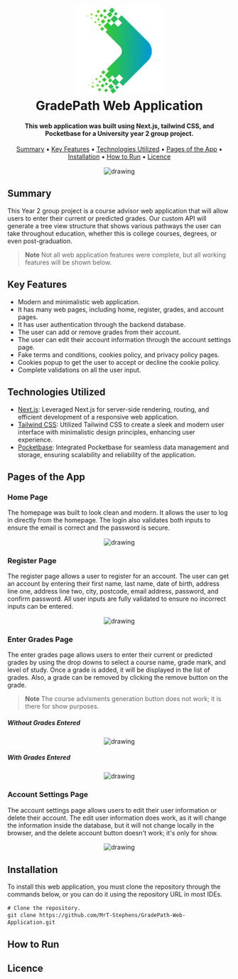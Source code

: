 
<h1 align="center">
  <img src="https://github.com/MrT-Stephens/GradePath-Web-Application/blob/main/public/GradePathLogo.svg" alt="drawing" width="200"/>
  <br>
  GradePath Web Application
  <br>
</h1>

<h4 align="center">This web application was built using Next.js, tailwind CSS, and Pocketbase for a University year 2 group project.</h4>

<p align="center">
  <a href="#summary">Summary</a> ▪ 
  <a href="#key-features">Key Features</a> ▪︎ 
  <a href="#technologies-utilized">Technologies Utilized</a> ▪︎ 
  <a href="#pages-of-the-app">Pages of the App</a> ▪︎
  <a href="#installation">Installation</a> ▪︎ 
  <a href="#how-to-run">How to Run</a> ▪︎ 
  <a href="#licence">Licence</a> 
</p>

<p align="center">
  <img src="https://github.com/MrT-Stephens/GradePath-Web-Application/assets/92452307/76446d53-63fd-40f5-a749-b60268976c83" alt="drawing" align="center"/>
</p>

## Summary

This Year 2 group project is a course advisor web application that will allow users to enter their current or predicted grades. Our custom API will generate a tree view structure that shows various pathways the user can take throughout education, whether this is college courses, degrees, or even post-graduation.

> **Note**
> Not all web application features were complete, but all working features will be shown below.

## Key Features

* Modern and minimalistic web application.
* It has many web pages, including home, register, grades, and account pages.
* It has user authentication through the backend database.
* The user can add or remove grades from their account.
* The user can edit their account information through the account settings page.
* Fake terms and conditions, cookies policy, and privacy policy pages.
* Cookies popup to get the user to accept or decline the cookie policy.
* Complete validations on all the user input.

## Technologies Utilized

* [Next.js](https://nextjs.org/): Leveraged Next.js for server-side rendering, routing, and efficient development of a responsive web application.
* [Tailwind CSS](https://tailwindcss.com/): Utilized Tailwind CSS to create a sleek and modern user interface with minimalistic design principles, enhancing user experience.
* [Pocketbase](https://pocketbase.io/): Integrated Pocketbase for seamless data management and storage, ensuring scalability and reliability of the application.

## Pages of the App

### Home Page

The homepage was built to look clean and modern. It allows the user to log in directly from the homepage. The login also validates both inputs to ensure the email is correct and the password is secure.

<p align="center">
  <img src="https://github.com/MrT-Stephens/GradePath-Web-Application/assets/92452307/76446d53-63fd-40f5-a749-b60268976c83" alt="drawing" align="center"/>
</p>

### Register Page

The register page allows a user to register for an account. The user can get an account by entering their first name, last name, date of birth, address line one, address line two, city, postcode, email address, password, and confirm password. All user inputs are fully validated to ensure no incorrect inputs can be entered.

<p align="center">
  <img src="https://github.com/MrT-Stephens/GradePath-Web-Application/assets/92452307/c70c87ae-c3cc-402e-8099-7ffafe3ad26c" alt="drawing" align="center"/>
</p>

### Enter Grades Page

The enter grades page allows users to enter their current or predicted grades by using the drop downs to select a course name, grade mark, and level of study. Once a grade is added, it will be displayed in the list of grades. Also, a grade can be removed by clicking the remove button on the grade.

> **Note**
> The course advisments generation button does not work; it is there for show purposes.

##### Without Grades Entered

<p align="center">
  <img src="https://github.com/MrT-Stephens/GradePath-Web-Application/assets/92452307/bcc8970c-de85-41bb-892c-27b05286ee61" alt="drawing" align="center"/>
</p>

##### With Grades Entered

<p align="center">
  <img src="https://github.com/MrT-Stephens/GradePath-Web-Application/assets/92452307/c76069e4-85dd-418d-9a50-52c77abcee8c" alt="drawing" align="center"/>
</p>

### Account Settings Page

The account settings page allows users to edit their user information or delete their account. The edit user information does work, as it will change the information inside the database, but it will not change locally in the browser, and the delete account button doesn't work; it's only for show.

<p align="center">
  <img src="https://github.com/MrT-Stephens/GradePath-Web-Application/assets/92452307/5013c2e0-5476-4dbf-a2ff-bb050e42f072" alt="drawing" align="center"/>
</p>

## Installation

To install this web application, you must clone the repository through the commands below, or you can do it using the repository URL in most IDEs.
```
# Clone the repository.
git clone https://github.com/MrT-Stephens/GradePath-Web-Application.git
```

## How to Run

## Licence 

